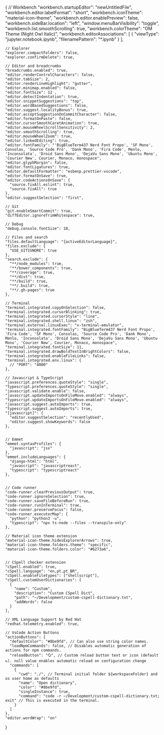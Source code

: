 {
    // Workbench
    "workbench.startupEditor": "newUntitledFile",
    "workbench.editor.labelFormat": "short",
    "workbench.iconTheme": "material-icon-theme",
    "workbench.editor.enablePreview": false,
    "workbench.sideBar.location": "left",
    "window.menuBarVisibility": "toggle",
    "workbench.list.smoothScrolling": true,
    "workbench.colorTheme": "OM Theme (Night Owl Italic)",
    "workbench.editorAssociations": [
      {
        "viewType": "jupyter.notebook.ipynb",
        "filenamePattern": "*.ipynb"
      }
    ],
  
    // Explorer
    "explorer.compactFolders": false,
    "explorer.confirmDelete": true,
  
    // Editor and breadcrumbs
    "breadcrumbs.enabled": true,
    "editor.renderControlCharacters": false,
    "editor.tabSize": 2,
    "editor.renderLineHighlight": "gutter",
    "editor.minimap.enabled": false,
    "editor.fontSize": 12 ,
    "editor.detectIndentation": true,
    "editor.snippetSuggestions": "top",
    "editor.wordBasedSuggestions": false,
    "editor.suggest.localityBonus": true,
    "editor.acceptSuggestionOnCommitCharacter": false,
    "editor.formatOnPaste": false,
    "editor.cursorSmoothCaretAnimation": true,
    "editor.mouseWheelScrollSensitivity": 2,
    "editor.smoothScrolling": true,
    "editor.mouseWheelZoom": true,
    "editor.linkedEditing": true,
    "editor.fontFamily": "'BigBlueTerm437 Nerd Font Propo', 'SF Mono', Consolas, 'Source Code Pro', 'Dank Mono', 'Fira Code', Menlo, 'Inconsolata', 'Droid Sans Mono', 'DejaVu Sans Mono', 'Ubuntu Mono', 'Courier New', Courier, Monaco, monospace",
    "editor.glyphMargin": false,
    "editor.fontLigatures": true,
    "editor.defaultFormatter": "esbenp.prettier-vscode",
    "editor.formatOnSave": true,
    "editor.codeActionsOnSave": {
      "source.fixAll.eslint": true,
      "source.fixAll": true
    },
    "editor.suggestSelection": "first",
  
    // Git
    "git.enableSmartCommit": true,
    "diffEditor.ignoreTrimWhitespace": true,
  
    // Debug
    "debug.console.fontSize": 18,
  
    // Files and search
    "files.defaultLanguage": "{activeEditorLanguage}",
    "files.exclude": {
      "USE_GITIGNORE": true
    },
    "search.exclude": {
      "**/node_modules": true,
      "**/bower_components": true,
      "**/coverage": true,
      "**/dist": true,
      "**/build": true,
      "**/.build": true,
      "**/.gh-pages": true
    },
  
    // Terminal
    "terminal.integrated.copyOnSelection": false,
    "terminal.integrated.cursorBlinking": true,
    "terminal.integrated.cursorStyle": "line",
    "terminal.integrated.shell.linux": "zsh",
    "terminal.external.linuxExec": "x-terminal-emulator",
    "terminal.integrated.fontFamily": "BigBlueTerm437 Nerd Font Propo', 'Fira Code', 'SF Mono', Consolas, 'Source Code Pro', 'Dank Mono', Menlo, 'Inconsolata', 'Droid Sans Mono', 'DejaVu Sans Mono', 'Ubuntu Mono', 'Courier New', Courier, Monaco, monospace",
    "terminal.integrated.fontSize": 11,
    "terminal.integrated.drawBoldTextInBrightColors": false,
    "terminal.integrated.enableFileLinks": false,
    "terminal.integrated.env.linux": {
      // "PORT": "4000"
    },
  
    // Javascript & TypeScript
    "javascript.preferences.quoteStyle": "single",
    "typescript.preferences.quoteStyle": "single",
    "javascript.validate.enable": false,
    "javascript.updateImportsOnFileMove.enabled": "always",
    "typescript.updateImportsOnFileMove.enabled": "always",
    "javascript.suggest.autoImports": true,
    "typescript.suggest.autoImports": true,
    "[javascript]": {
      "editor.suggestSelection": "recentlyUsed",
      "editor.suggest.showKeywords": false
    },
  
  
    // Emmet
    "emmet.syntaxProfiles": {
      "javascript": "jsx"
    },
    "emmet.includeLanguages": {
      "django-html": "html",
      "javascript": "javascriptreact",
      "typescript": "typescriptreact"
    },
 
  
    // Code runner
    "code-runner.clearPreviousOutput": true,
    "code-runner.ignoreSelection": true,
    "code-runner.saveFileBeforeRun": true,
    "code-runner.runInTerminal": true,
    "code-runner.preserveFocus": false,
    "code-runner.executorMap": {
      "python": "python3 -u",
      "typescript": "npx ts-node --files --transpile-only"
    },
  
    // Material icon theme extension
    "material-icon-theme.hidesExplorerArrows": true,
    "material-icon-theme.folders.theme": "specific",
    "material-icon-theme.folders.color": "#6273a6",
  
  
    // CSpell checker extension
    "cSpell.enabled": true,
    "cSpell.language": "en,pt,pt_BR",
    "cSpell.enableFiletypes": ["shellscript"],
    "cSpell.customUserDictionaries": [
      {
        "name": "Custom",
        "description": "Custom CSpell Dict",
        "path": "~/Development/custom-cspell-dictionary.txt",
        "addWords": false
      }
    ],
  
    // XML Language Support by Red Hat
    "redhat.telemetry.enabled": true,
  
    // VsCode Action Buttons
    "actionButtons": {
      "defaultColor": "#8be9fd", // Can also use string color names.
      "loadNpmCommands": false, // Disables automatic generation of actions for npm commands.
      "reloadButton": "🗘", // Custom reload button text or icon (default ↻). null value enables automatic reload on configuration change
      "commands": [
        {
          "cwd": "./", // Terminal initial folder ${workspaceFolder} and os user home as defaults
          "name": "Open dictionary",
          "color": "#8be9fd",
          "singleInstance": true,
          "command": "code -r ~/Development/custom-cspell-dictionary.txt; exit" // This is executed in the terminal.
        }
      ]
    },
    "editor.wordWrap": "on"
  }
